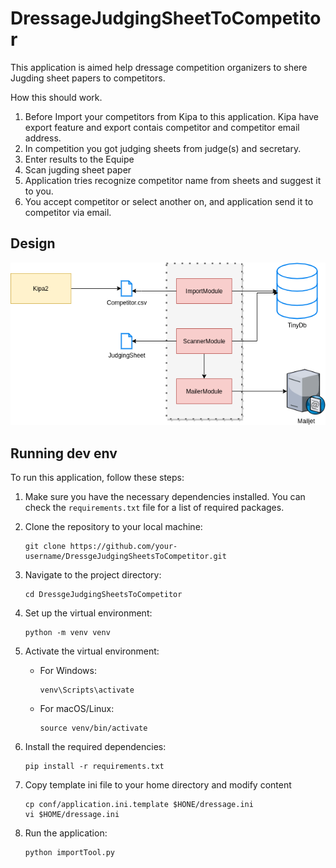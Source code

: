 # DressageJudgingSheetToCompetitor

This application is aimed help dressage competition organizers to shere Jugding sheet papers to competitors. 

How this should work.

1. Before Import your competitors from Kipa to this application. Kipa have export feature and export contais competitor and competitor email address.
1. In competition you got judging sheets from judge(s) and secretary.
2. Enter results to the Equipe
3. Scan jugding sheet paper
4. Application tries recognize competitor name from sheets and suggest it to you.
5. You accept competitor or select another on, and application send it to competitor via email.

## Design

![Design](diagrams/DressageJudgingSheetsToCompetitor.png)

## Running dev env

To run this application, follow these steps:

1. Make sure you have the necessary dependencies installed. You can check the `requirements.txt` file for a list of required packages.

2. Clone the repository to your local machine:
    ```
    git clone https://github.com/your-username/DressgeJudgingSheetsToCompetitor.git
    ```

3. Navigate to the project directory:
    ```
    cd DressgeJudgingSheetsToCompetitor
    ```

4. Set up the virtual environment:
    ```
    python -m venv venv
    ```

5. Activate the virtual environment:
    - For Windows:
      ```
      venv\Scripts\activate
      ```
    - For macOS/Linux:
      ```
      source venv/bin/activate
      ```

6. Install the required dependencies:
    ```
    pip install -r requirements.txt
    ````

7. Copy template ini file to your home directory and modify content
    ```
    cp conf/application.ini.template $HONE/dressage.ini
    vi $HOME/dressage.ini
    ```

7. Run the application:
    ```
    python importTool.py
    ```





